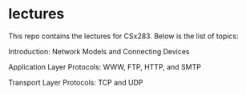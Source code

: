 # lectures

This repo contains the lectures for CSx283. Below is the list of topics:

Introduction: Network Models and Connecting Devices

Application Layer Protocols: WWW, FTP, HTTP, and SMTP

Transport Layer Protocols: TCP and UDP
